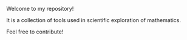 Welcome to my repository!

It is a collection of tools used in scientific exploration of mathematics.

Feel free to contribute!